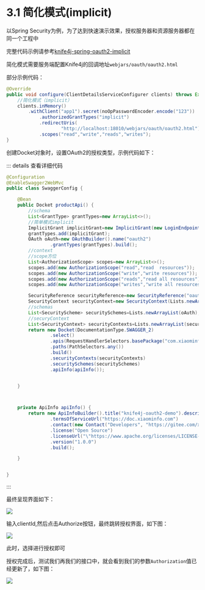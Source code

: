 # 3.1 简化模式(implicit)

以Spring Security为例，为了达到快速演示效果，授权服务器和资源服务器都在同一个工程中

完整代码示例请参考[knife4j-spring-oauth2-implicit](https://gitee.com/xiaoym/swagger-bootstrap-ui-demo/tree/master/knife4j-spring-oauth2-implicit)

简化模式需要服务端配置Knife4j的回调地址`webjars/oauth/oauth2.html`

部分示例代码：
```java
@Override
public void configure(ClientDetailsServiceConfigurer clients) throws Exception {
    //简化模式（implicit）
    clients.inMemory()
        .withClient("app1").secret(noOpPasswordEncoder.encode("123"))
            .authorizedGrantTypes("implicit")
            .redirectUris(
                    "http://localhost:18010/webjars/oauth/oauth2.html")
            .scopes("read","write","reads","writes");
}
```

创建Docket对象时，设置OAuth2的授权类型，示例代码如下：

::: details 查看详细代码
```java
@Configuration
@EnableSwagger2WebMvc
public class SwaggerConfig {

    @Bean
    public Docket productApi() {
        //schema
        List<GrantType> grantTypes=new ArrayList<>();
        //简单模式implicit
        ImplicitGrant implicitGrant=new ImplicitGrant(new LoginEndpoint("http://localhost:18010/oauth/authorize"),"access_token");
        grantTypes.add(implicitGrant);
        OAuth oAuth=new OAuthBuilder().name("oauth2")
                .grantTypes(grantTypes).build();
        //context
        //scope方位
        List<AuthorizationScope> scopes=new ArrayList<>();
        scopes.add(new AuthorizationScope("read","read  resources"));
        scopes.add(new AuthorizationScope("write","write resources"));
        scopes.add(new AuthorizationScope("reads","read all resources"));
        scopes.add(new AuthorizationScope("writes","write all resources"));

        SecurityReference securityReference=new SecurityReference("oauth2",scopes.toArray(new AuthorizationScope[]{}));
        SecurityContext securityContext=new SecurityContext(Lists.newArrayList(securityReference),PathSelectors.ant("/api/**"));
        //schemas
        List<SecurityScheme> securitySchemes=Lists.newArrayList(oAuth);
        //securyContext
        List<SecurityContext> securityContexts=Lists.newArrayList(securityContext);
        return new Docket(DocumentationType.SWAGGER_2)
                .select()
                .apis(RequestHandlerSelectors.basePackage("com.xiaominfo.knife4j.oauth2.web"))
                .paths(PathSelectors.any())
                .build()
                .securityContexts(securityContexts)
                .securitySchemes(securitySchemes)
                .apiInfo(apiInfo());


    }



    private ApiInfo apiInfo() {
        return new ApiInfoBuilder().title("knife4j-oauth2-demo").description("")
                .termsOfServiceUrl("https://doc.xiaominfo.com")
                .contact(new Contact("Developers", "https://gitee.com/xiaoym/knife4j", ""))
                .license("Open Source")
                .licenseUrl("\"https://www.apache.org/licenses/LICENSE-2.0")
                .version("1.0.0")
                .build();

    }


}
```
:::


最终呈现界面如下：

![](/knife4j/assert/oauth2/implicit.png)

输入clientId,然后点击Authorize按钮，最终跳转授权界面，如下图：


![](/knife4j/assert/oauth2/implicit1.png)


此时，选择进行授权即可

授权完成后，测试我们再我们的接口中，就会看到我们的参数`Authorization`值已经更新了，如下图：

![](/knife4j/assert/oauth2/grantcode2.png)

